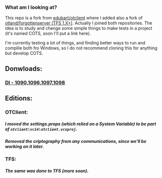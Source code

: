 ### What am I looking at?

This repo is a fork from [edubart/otclient](https://github.com/edubart/otclient) where I added also a fork of [otland/forgottenserver (TFS 1.X+)](https://github.com/otland/forgottenserver). Actually I joined both repositories. The idea is to study and chenge some simple things to make tests in a project (it's named COTS, soon I'll put a link here).

I'm currently testing a lot of things, and finding better ways to run and complile both fro Windows, so I do not recommend cloning this for anything but develop COTS.

## Donwloads:

### [Dl - 1090,1096,1097,1098](https://mega.nz/#!AFIknZqI!n3_7DFChwRg9QNMYsmMRwDDWRmPwS1HOztfB0dE55rU)

## Editions:

### OTClient:
##### I moved the settings.props (which relied on a System Variable) to be part of `otclient\vc14\otclient.vcxproj`.
##### Removed the criptography from any communications, since we'll be working on it later.

### TFS:
##### The same was done to TFS (more soon).